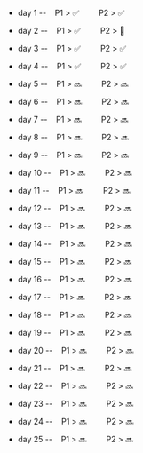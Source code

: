   - day 1 --&nbsp;&nbsp;&nbsp; P1 > :white_check_mark:&nbsp;&nbsp;&nbsp;&nbsp;&nbsp;&nbsp;&nbsp;&nbsp;&nbsp;P2 > :white_check_mark:

  - day 2 --&nbsp;&nbsp;&nbsp; P1 > :white_check_mark:&nbsp;&nbsp;&nbsp;&nbsp;&nbsp;&nbsp;&nbsp;&nbsp;&nbsp;P2 > :no_entry_sign:

  - day 3 --&nbsp;&nbsp;&nbsp; P1 > :white_check_mark:&nbsp;&nbsp;&nbsp;&nbsp;&nbsp;&nbsp;&nbsp;&nbsp;&nbsp;P2 > :white_check_mark:

  - day 4 --&nbsp;&nbsp;&nbsp; P1 > :white_check_mark:&nbsp;&nbsp;&nbsp;&nbsp;&nbsp;&nbsp;&nbsp;&nbsp;&nbsp;P2 > :white_check_mark:

  - day 5 --&nbsp;&nbsp;&nbsp; P1 > :soon:&nbsp;&nbsp;&nbsp;&nbsp;&nbsp;&nbsp;&nbsp;&nbsp;&nbsp;P2 > :soon:

  - day 6 --&nbsp;&nbsp;&nbsp; P1 > :soon:&nbsp;&nbsp;&nbsp;&nbsp;&nbsp;&nbsp;&nbsp;&nbsp;&nbsp;P2 > :soon:

  - day 7 --&nbsp;&nbsp;&nbsp; P1 > :soon:&nbsp;&nbsp;&nbsp;&nbsp;&nbsp;&nbsp;&nbsp;&nbsp;&nbsp;P2 > :soon:

  - day 8 --&nbsp;&nbsp;&nbsp; P1 > :soon:&nbsp;&nbsp;&nbsp;&nbsp;&nbsp;&nbsp;&nbsp;&nbsp;&nbsp;P2 > :soon:

  - day 9 --&nbsp;&nbsp;&nbsp; P1 > :soon:&nbsp;&nbsp;&nbsp;&nbsp;&nbsp;&nbsp;&nbsp;&nbsp;&nbsp;P2 > :soon:

  - day 10 --&nbsp;&nbsp;&nbsp; P1 > :soon:&nbsp;&nbsp;&nbsp;&nbsp;&nbsp;&nbsp;&nbsp;&nbsp;&nbsp;P2 > :soon:

  - day 11 --&nbsp;&nbsp;&nbsp; P1 > :soon:&nbsp;&nbsp;&nbsp;&nbsp;&nbsp;&nbsp;&nbsp;&nbsp;&nbsp;P2 > :soon:

  - day 12 --&nbsp;&nbsp;&nbsp; P1 > :soon:&nbsp;&nbsp;&nbsp;&nbsp;&nbsp;&nbsp;&nbsp;&nbsp;&nbsp;P2 > :soon:

  - day 13 --&nbsp;&nbsp;&nbsp; P1 > :soon:&nbsp;&nbsp;&nbsp;&nbsp;&nbsp;&nbsp;&nbsp;&nbsp;&nbsp;P2 > :soon:

  - day 14 --&nbsp;&nbsp;&nbsp; P1 > :soon:&nbsp;&nbsp;&nbsp;&nbsp;&nbsp;&nbsp;&nbsp;&nbsp;&nbsp;P2 > :soon:

  - day 15 --&nbsp;&nbsp;&nbsp; P1 > :soon:&nbsp;&nbsp;&nbsp;&nbsp;&nbsp;&nbsp;&nbsp;&nbsp;&nbsp;P2 > :soon:

  - day 16 --&nbsp;&nbsp;&nbsp; P1 > :soon:&nbsp;&nbsp;&nbsp;&nbsp;&nbsp;&nbsp;&nbsp;&nbsp;&nbsp;P2 > :soon:

  - day 17 --&nbsp;&nbsp;&nbsp; P1 > :soon:&nbsp;&nbsp;&nbsp;&nbsp;&nbsp;&nbsp;&nbsp;&nbsp;&nbsp;P2 > :soon:

  - day 18 --&nbsp;&nbsp;&nbsp; P1 > :soon:&nbsp;&nbsp;&nbsp;&nbsp;&nbsp;&nbsp;&nbsp;&nbsp;&nbsp;P2 > :soon:

  - day 19 --&nbsp;&nbsp;&nbsp; P1 > :soon:&nbsp;&nbsp;&nbsp;&nbsp;&nbsp;&nbsp;&nbsp;&nbsp;&nbsp;P2 > :soon:

  - day 20 --&nbsp;&nbsp;&nbsp; P1 > :soon:&nbsp;&nbsp;&nbsp;&nbsp;&nbsp;&nbsp;&nbsp;&nbsp;&nbsp;P2 > :soon:

  - day 21 --&nbsp;&nbsp;&nbsp; P1 > :soon:&nbsp;&nbsp;&nbsp;&nbsp;&nbsp;&nbsp;&nbsp;&nbsp;&nbsp;P2 > :soon:

  - day 22 --&nbsp;&nbsp;&nbsp; P1 > :soon:&nbsp;&nbsp;&nbsp;&nbsp;&nbsp;&nbsp;&nbsp;&nbsp;&nbsp;P2 > :soon:

  - day 23 --&nbsp;&nbsp;&nbsp; P1 > :soon:&nbsp;&nbsp;&nbsp;&nbsp;&nbsp;&nbsp;&nbsp;&nbsp;&nbsp;P2 > :soon:

  - day 24 --&nbsp;&nbsp;&nbsp; P1 > :soon:&nbsp;&nbsp;&nbsp;&nbsp;&nbsp;&nbsp;&nbsp;&nbsp;&nbsp;P2 > :soon:

  - day 25 --&nbsp;&nbsp;&nbsp; P1 > :soon:&nbsp;&nbsp;&nbsp;&nbsp;&nbsp;&nbsp;&nbsp;&nbsp;&nbsp;P2 > :soon:
